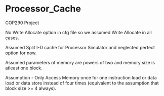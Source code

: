# Processor_Cache
COP290 Project

No Write Allocate option in cfg file so we assumed Write Allocate in all cases.

Assumed Split I-D cache for Processor Simulator and neglected perfect option for now.

Assumed parameters of memory are powers of two and memory size is atleast one block.

Assumption - Only Access Memory once for one instruction load or data load or data store instead of four times (equivalent to the assumption that block size >= 4 always).
